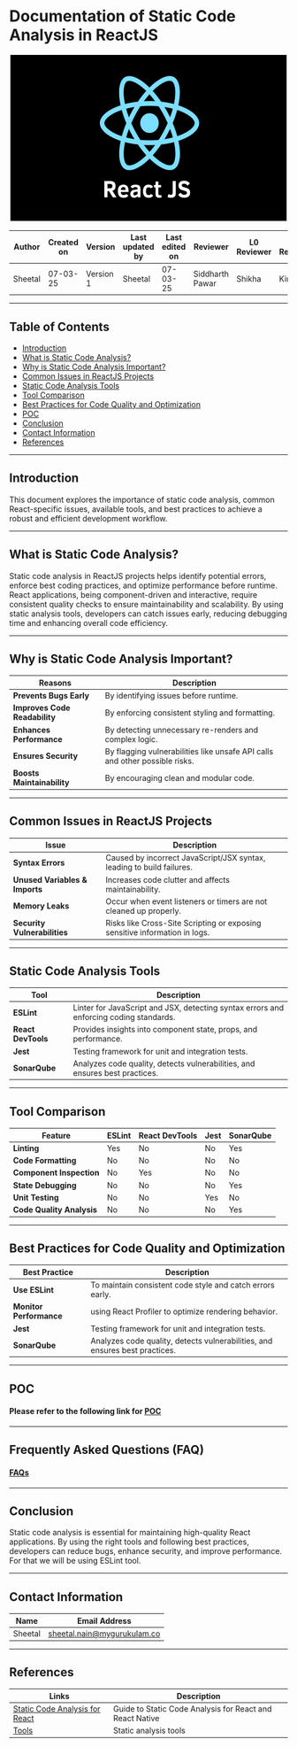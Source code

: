 # Documentation of Static Code Analysis in ReactJS 

<p align="center">
 <img src="https://github.com/SheetalNain/SANATAK/blob/SCRUM-63/Static%20code%20analysis/Assets/react.js.png" alt="image" width="500" height="300" />
</p>

| **Author**            | **Created on** | **Version** | **Last updated by**       | **Last edited on** | **Reviewer** |**L0 Reviewer** |**L1 Reviewer** |**L2 Reviewer** |
|-----------------------|----------------|-------------|----------------------------|---------------------|-------------------|-------------------|-------------------|-------------------|
| Sheetal      | 07-03-25       | Version 1 | Sheetal         | 07-03-25     | Siddharth Pawar    | Shikha  | Kirti  | Ashwani Singh  |

---

## **Table of Contents**
- [Introduction](#introduction)
- [What is Static Code Analysis?](#what-is-static-code-analysis)
- [Why is Static Code Analysis Important?](#why-is-static-code-analysis-important?)
- [Common Issues in ReactJS Projects](#common-issues-in-reactjs-projects)
- [Static Code Analysis Tools](#static-code-analysis-tools)
- [Tool Comparison](#tool-comparison)
- [Best Practices for Code Quality and Optimization](#best-practices-for-code-quality-and-optimization)
- [POC](#poc)
- [Conclusion](#conclusion)
- [Contact Information](#contact-information)
- [References](#references)

---

## Introduction

This document explores the importance of static code analysis, common React-specific issues, available tools, and best practices to achieve a robust and efficient development workflow.

---

## What is Static Code Analysis?

Static code analysis in ReactJS projects helps identify potential errors, enforce best coding practices, and optimize performance before runtime. React applications, being component-driven and interactive, require consistent quality checks to ensure maintainability and scalability. By using static analysis tools, developers can catch issues early, reducing debugging time and enhancing overall code efficiency.

---

## Why is Static Code Analysis Important?

| **Reasons**                   | **Description**                                                                                                    |
|-------------------------------|--------------------------------------------------------------------------------------------------------------------|
| **Prevents Bugs Early**     | By identifying issues before runtime.                                             |
| **Improves Code Readability**        | By enforcing consistent styling and formatting.           |
| **Enhances Performance** | By detecting unnecessary re-renders and complex logic.                                                 |
| **Ensures Security** | By flagging vulnerabilities like unsafe API calls and other possible risks.                                  |
| **Boosts Maintainability**    | By encouraging clean and modular code.                           |

---

## Common Issues in ReactJS Projects


| **Issue**                   | **Description**                                                                                                    |
|-------------------------------|--------------------------------------------------------------------------------------------------------------------|
| **Syntax Errors**     | Caused by incorrect JavaScript/JSX syntax, leading to build failures.                                             |
| **Unused Variables & Imports**        | Increases code clutter and affects maintainability.           |
| **Memory Leaks** | Occur when event listeners or timers are not cleaned up properly.                                  |
| **Security Vulnerabilities**    | Risks like Cross-Site Scripting or exposing sensitive information in logs.                          |

---

## Static Code Analysis Tools

| **Tool**                   | **Description**                                                                                                    |
|-------------------------------|--------------------------------------------------------------------------------------------------------------------|
| **ESLint**     | Linter for JavaScript and JSX, detecting syntax errors and enforcing coding standards.                                             |
| **React DevTools**        | Provides insights into component state, props, and performance.           |
| **Jest** |                                    Testing framework for unit and integration tests. |
| **SonarQube**    | Analyzes code quality, detects vulnerabilities, and ensures best practices.                          |

---
## Tool Comparison

| **Feature**              | **ESLint** | **React DevTools** | **Jest** | **SonarQube** | 
|--------------------------|-----------|-------------|-------------------|-------------------| 
| **Linting**             | Yes | No | No | Yes |   
| **Code Formatting**     | No | No | No | No | 
| **Component Inspection** | No | Yes | No | No |  
| **State Debugging**     | No | No | No | Yes |   
| **Unit Testing**        | No | No | Yes | No |   
| **Code Quality Analysis** | No | No | No | Yes |  

---

## Best Practices for Code Quality and Optimization


| **Best Practice**                   | **Description**                                                                                                    |
|-------------------------------|--------------------------------------------------------------------------------------------------------------------|
| **Use ESLint**     | To maintain consistent code style and catch errors early.                                             |
| **Monitor Performance**        |  using React Profiler to optimize rendering behavior. |
| **Jest** |                                   Testing framework for unit and integration tests. |
| **SonarQube**    | Analyzes code quality, detects vulnerabilities, and ensures best practices.                          |

---

## POC 
#### Please refer to the following link for [POC]()

---
## Frequently Asked Questions (FAQ)
#### [FAQs]()

---
## Conclusion
Static code analysis is essential for maintaining high-quality React applications. By using the right tools and following best practices, developers can reduce bugs, enhance security, and improve performance. For that we will be using ESLint tool.

---

## Contact Information 

| Name| Email Address      |
|-----|--------------------------|
| Sheetal | sheetal.nain@mygurukulam.co |

---

## References


| **Links**                                           | **Description**         |
|-----------------------------------------------------|-------------------------|
| [Static Code Analysis for React](https://medium.com/@malikchohra/guide-to-static-code-analysis-for-react-and-react-native-c745dfc250bd)          | Guide to Static Code Analysis for React and React Native   |
| [Tools](https://www.reddit.com/r/reactjs/comments/clv567/static_analysis_tools_for_frontend/?rdt=56495) | Static analysis tools  |



